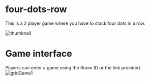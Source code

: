 # four-dots-row
This is a 2 player game where you have to stack four dots in a row. 

![thumbnail](https://github.com/Chaitanyaprasad60/four-dots-row/assets/49819086/15779dd8-da61-4ef5-90e3-3bc6b1cb1226)


# Game interface 
Players can enter a game using the Room ID or the link provided.
![gridGame1](https://github.com/Chaitanyaprasad60/four-dots-row/assets/49819086/b3f863a4-3979-4e51-9d08-921c47b4f3ca)


